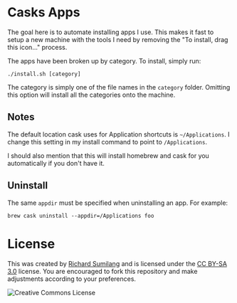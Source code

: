 # Casks Apps

The goal here is to automate installing apps I use. This makes it fast to setup
a new machine with the tools I need by removing the "To install, drag this icon..."
process.

The apps have been broken up by category. To install, simply run:

    ./install.sh [category]

The category is simply one of the file names in the `category` folder. Omitting
this option will install all the categories onto the machine.

## Notes

The default location cask uses for Application shortcuts is `~/Applications`. I
change this setting in my install command to point to `/Applications`.

I should also mention that this will install homebrew and cask for you
automatically if you don't have it.

## Uninstall

The same `appdir` must be specified when uninstalling an app. For example:

    brew cask uninstall --appdir=/Applications foo

# License

This was created by [Richard Sumilang](http://richardsumilang.com/) and is
licensed under the [CC BY-SA 3.0](http://creativecommons.org/licenses/by-sa/3.0/)
license. You are encouraged to fork this repository and make adjustments
according to your preferences.

![Creative Commons License](http://i.creativecommons.org/l/by-sa/3.0/88x31.png)
